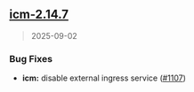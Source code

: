 
<a name="icm-2.14.7"></a>
## [icm-2.14.7](https://github.com/intershop/helm-charts/compare/icm-2.14.6...icm-2.14.7)

> 2025-09-02

### Bug Fixes

* **icm:** disable external ingress service ([#1107](https://github.com/intershop/helm-charts/issues/1107))

